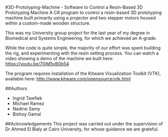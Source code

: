 #3D-Prototyping-Machine -  Software to Control a Resin-Based 3D Prototyping Machine
A C# program to control a resin-based 3D prototyping machine built primarily using a projector and two stepper motors housed within a custom-made wooden structure.

This was my University group project for the last year of my degree in Biomedical and Systems Engineering, for which we achieved an A-grade.

While the code is quite simple, the majority of our effort was spent building the rig, and experimenting with the resin setting process. You can watch a video showing a demo of the machine we built here: https://youtu.be/70jM5vB0b54

The program requires installation of the Kitware Visualization Toolkit (VTK), available here: http://www.kitware.com/opensource/vtk.html


##Authors

* Ingrid Tawfiek
* Michael Ramez
* Nadine Samy
* Bishoy Gamal

##Acknowledgements
This project was carried out under the supervision of Dr Ahmed El Bialy at Cairo University, for whose guidance we are grateful.
